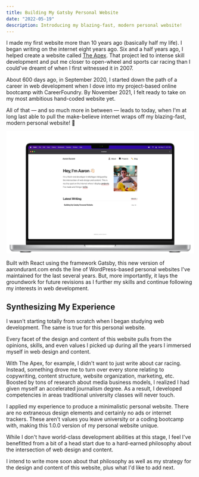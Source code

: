 ```yaml
---
title: Building My Gatsby Personal Website
date: "2022-05-19"
description: Introducing my blazing-fast, modern personal website!
---
```


I made my first website more than 10 years ago (basically half my life). I began writing on the internet eight years ago. Six and a half years ago, I helped create a website called [The Apex](https://www.theapex.racing/). That project led to intense skill development and put me closer to open-wheel and sports car racing than I could've dreamt of when I first witnessed it in 2007.

About 600 days ago, in September 2020, I started down the path of a career in web development when I dove into my project-based online bootcamp with CareerFoundry. By November 2021, I felt ready to take on my most ambitious hand-coded website yet.

All of that — and so much more in between — leads to today, when I'm at long last able to pull the make-believe internet wraps off my blazing-fast, modern personal website! 🎉

![Aaron Durant's new Gatsby personal website](./Aaron-Durant-personal-website.jpg "Aaron Durant's personal website")

Built with React using the framework Gatsby, this new version of aarondurant.com ends the line of WordPress-based personal websites I've maintained for the last several years. But, more importantly, it lays the groundwork for future revisions as I further my skills and continue following my interests in web development.

## Synthesizing My Experience

I wasn't starting totally from scratch when I began studying web development. The same is true for this personal website.

Every facet of the design and content of this website pulls from the opinions, skills, and even values I picked up during all the years I immersed myself in web design and content.

With The Apex, for example, I didn't want to just write about car racing. Instead, something drove me to turn over every stone relating to copywriting, content structure, website organization, marketing, etc. Boosted by tons of research about media business models, I realized I had given myself an accelerated journalism degree. As a result, I developed competencies in areas traditional university classes will never touch.

I applied my experience to produce a minimalistic personal website. There are no extraneous design elements and certainly no ads or internet trackers. These aren't values you leave university or a coding bootcamp with, making this 1.0.0 version of my personal website unique.

While I don't have world-class development abilities at this stage, I feel I've benefitted from a bit of a head start due to a hard-earned philosophy about the intersection of web design and content.

I intend to write more soon about that philosophy as well as my strategy for the design and content of this website, plus what I'd like to add next.
